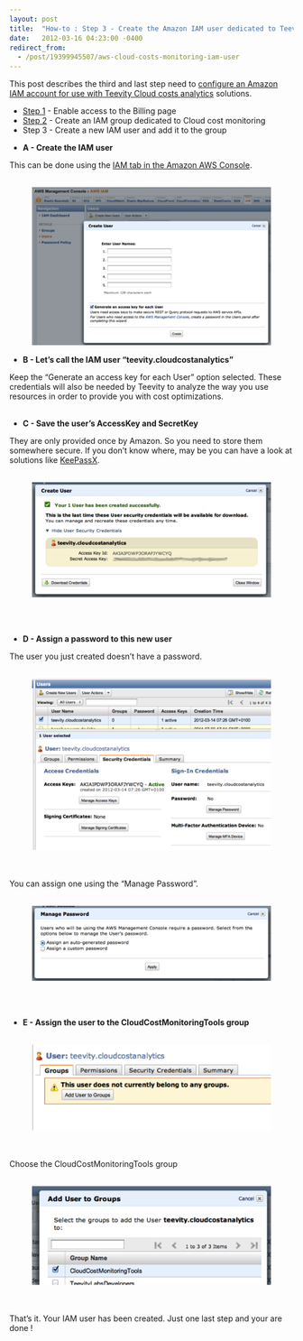 ```yaml
---
layout: post
title:  "How-to : Step 3 - Create the Amazon IAM user dedicated to Teevity"
date:   2012-03-16 04:23:00 -0400
redirect_from:
  - /post/19399945507/aws-cloud-costs-monitoring-iam-user
---
```

<p>This post describes the third and last step need to <a href="{% post_url 2012-03-16-how-to-use-teevity-for-amazon-cloud-costs-monitoring-with-a-read-only-iam-user %}" target="_blank">configure an Amazon IAM account for use with Teevity Cloud costs analytics</a> solutions.</p>
<ul><li><a href="{% post_url 2012-03-16-how-to-step-1-enabling-access-to-the-billing-page %}" title="Enable IAM access to the Billing Page" target="_self">Step 1</a> - Enable access to the Billing page </li>
<li><a href="{% post_url 2012-03-16-how-to-step-2-create-a-dedicated-iam-group %}" title="Creating an Amazon IAM account for Cloud costs monitoring with Teevity" target="_self">Step 2</a> - Create an IAM group dedicated to Cloud cost monitoring</li>
<li>Step 3 - Create a new IAM user and add it to the group</li>
</ul>
<div>
<ul><li><strong>A - Create the IAM user</strong></li>
</ul></div>
<div>This can be done using the <a href="https://console.aws.amazon.com/iam/home" title="IAM tab of the Amazon AWS Console" target="_blank">IAM tab in the Amazon AWS Console</a>.<br/> </div>
<p><figure class="tmblr-full" data-orig-height="330" data-orig-width="500"><img alt="image" src="/assets/images/import/19399945507_0.png" data-orig-height="330" data-orig-width="500"/></figure></p>
<div></div>
<div>
<ul><li><strong>B - Let&rsquo;s call the IAM user &ldquo;teevity.cloudcostanalytics&rdquo;</strong></li>
</ul></div>
<div>Keep the &ldquo;Generate an access key for each User&rdquo; option selected. These credentials will also be needed by Teevity to analyze the way you use resources in order to provide you with cost optimizations.<br/> </div>
<div>
<ul><li><strong>C - Save the user&rsquo;s AccessKey and SecretKey</strong></li>
</ul></div>
<div>They are only provided once by Amazon. So you need to store them somewhere secure. If you don&rsquo;t know where, may be you can have a look at solutions like <a href="http://www.keepassx.org/" title='A possible "secure store" for your AWS credentials' target="_blank">KeePassX</a>.<br/> </div>
<div><figure class="tmblr-full" data-orig-height="241" data-orig-width="500"><img alt="image" src="/assets/images/import/19399945507_1.png" data-orig-height="241" data-orig-width="500"/></figure><br/><br/></div>
<div>
<ul><li><strong>D - Assign a password to this new user</strong></li>
</ul></div>
<div>The user you just created doesn&rsquo;t have a password.<br/> </div>
<div></div>
<div><figure class="tmblr-full" data-orig-height="358" data-orig-width="500"><img alt="image" src="/assets/images/import/19399945507_2.png" data-orig-height="358" data-orig-width="500"/></figure><br/><br/></div>
<div></div>
<div>You can assign one using the &ldquo;Manage Password&rdquo;.<br/><br/></div>
<div></div>
<div><figure class="tmblr-full" data-orig-height="157" data-orig-width="500"><img alt="image" src="/assets/images/import/19399945507_3.png" data-orig-height="157" data-orig-width="500"/></figure><br/><br/></div>
<div>
<ul><li><strong>E - Assign the user to the CloudCostMonitoringTools group<br/> </strong></li>
</ul></div>
<div></div>
<div><figure class="tmblr-full" data-orig-height="179" data-orig-width="500"><img alt="image" src="/assets/images/import/19399945507_4.png" data-orig-height="179" data-orig-width="500"/></figure><br/><br/></div>
<div></div>
<div>Choose the CloudCostMonitoringTools group <br/> </div>
<div></div>
<div><figure class="tmblr-full" data-orig-height="207" data-orig-width="500"><img alt="image" src="/assets/images/import/19399945507_5.png" data-orig-height="207" data-orig-width="500"/></figure></div>
<div><br/><br/></div>
<div></div>
<div>That&rsquo;s it. Your IAM user has been created. Just one last step and your are done !</div>